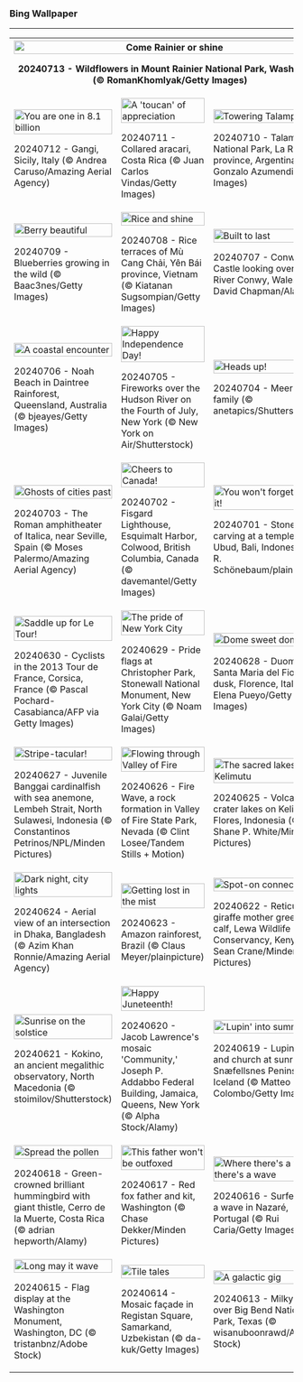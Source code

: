 <h3>
 Bing Wallpaper
</h3>
<hr/>
<table>
<tr>
<th colspan="3">
<img alt="Come Rainier or shine" src="https://www.bing.com/th?id=OHR.RainierWildflowers_EN-US8010104719_UHD.jpg&amp;rf=LaDigue_UHD.jpg&amp;pid=hp&amp;w=3840&amp;h=2160&amp;rs=1&amp;c=4" width="100%"/><p>20240713 - Wildflowers in Mount Rainier National Park, Washington (© RomanKhomlyak/Getty Images)</p></th>
</tr>
<tr>
<td><img alt="You are one in 8.1 billion" src="https://www.bing.com/th?id=OHR.GangiSicily_EN-US5325083744_UHD.jpg&amp;rf=LaDigue_UHD.jpg&amp;pid=hp&amp;w=3840&amp;h=2160&amp;rs=1&amp;c=4" width="100%"/><p>20240712 - Gangi, Sicily, Italy (© Andrea Caruso/Amazing Aerial Agency)</p></td>
<td><img alt="A 'toucan' of appreciation" src="https://www.bing.com/th?id=OHR.CollaredAracari_EN-US4924599176_UHD.jpg&amp;rf=LaDigue_UHD.jpg&amp;pid=hp&amp;w=3840&amp;h=2160&amp;rs=1&amp;c=4" width="100%"/><p>20240711 - Collared aracari, Costa Rica (© Juan Carlos Vindas/Getty Images)</p></td>
<td><img alt="Towering Talampaya" src="https://www.bing.com/th?id=OHR.TalampayaNP_EN-US4761770918_UHD.jpg&amp;rf=LaDigue_UHD.jpg&amp;pid=hp&amp;w=3840&amp;h=2160&amp;rs=1&amp;c=4" width="100%"/><p>20240710 - Talampaya National Park, La Rioja province, Argentina (© Gonzalo Azumendi/Getty Images)</p></td>
</tr>
<tr>
<td><img alt="Berry beautiful" src="https://www.bing.com/th?id=OHR.NorwayBlueberries_EN-US4598733420_UHD.jpg&amp;rf=LaDigue_UHD.jpg&amp;pid=hp&amp;w=3840&amp;h=2160&amp;rs=1&amp;c=4" width="100%"/><p>20240709 - Blueberries growing in the wild (© Baac3nes/Getty Images)</p></td>
<td><img alt="Rice and shine" src="https://www.bing.com/th?id=OHR.YenBaiTerraces_EN-US4542290370_UHD.jpg&amp;rf=LaDigue_UHD.jpg&amp;pid=hp&amp;w=3840&amp;h=2160&amp;rs=1&amp;c=4" width="100%"/><p>20240708 - Rice terraces of Mù Cang Chải, Yên Bái province, Vietnam (© Kiatanan Sugsompian/Getty Images)</p></td>
<td><img alt="Built to last" src="https://www.bing.com/th?id=OHR.ConwyRiver_EN-US4472231451_UHD.jpg&amp;rf=LaDigue_UHD.jpg&amp;pid=hp&amp;w=3840&amp;h=2160&amp;rs=1&amp;c=4" width="100%"/><p>20240707 - Conwy Castle looking over the River Conwy, Wales (© David Chapman/Alamy)</p></td>
</tr>
<tr>
<td><img alt="A coastal encounter" src="https://www.bing.com/th?id=OHR.NoahBeach_EN-US4383778312_UHD.jpg&amp;rf=LaDigue_UHD.jpg&amp;pid=hp&amp;w=3840&amp;h=2160&amp;rs=1&amp;c=4" width="100%"/><p>20240706 - Noah Beach in Daintree Rainforest, Queensland, Australia (© bjeayes/Getty Images)</p></td>
<td><img alt="Happy Independence Day!" src="https://www.bing.com/th?id=OHR.HudsonFireworks_EN-US4304057228_UHD.jpg&amp;rf=LaDigue_UHD.jpg&amp;pid=hp&amp;w=3840&amp;h=2160&amp;rs=1&amp;c=4" width="100%"/><p>20240705 - Fireworks over the Hudson River on the Fourth of July, New York (© New York on Air/Shutterstock)</p></td>
<td><img alt="Heads up!" src="https://www.bing.com/th?id=OHR.MeerkatManor_EN-US4231814766_UHD.jpg&amp;rf=LaDigue_UHD.jpg&amp;pid=hp&amp;w=3840&amp;h=2160&amp;rs=1&amp;c=4" width="100%"/><p>20240704 - Meerkat family (© anetapics/Shutterstock)</p></td>
</tr>
<tr>
<td><img alt="Ghosts of cities past" src="https://www.bing.com/th?id=OHR.ItalicaRuins_EN-US4110786318_UHD.jpg&amp;rf=LaDigue_UHD.jpg&amp;pid=hp&amp;w=3840&amp;h=2160&amp;rs=1&amp;c=4" width="100%"/><p>20240703 - The Roman amphitheater of Italica, near Seville, Spain (© Moses Palermo/Amazing Aerial Agency)</p></td>
<td><img alt="Cheers to Canada!" src="https://www.bing.com/th?id=OHR.FisgardLighthouse_EN-US3880792118_UHD.jpg&amp;rf=LaDigue_UHD.jpg&amp;pid=hp&amp;w=3840&amp;h=2160&amp;rs=1&amp;c=4" width="100%"/><p>20240702 - Fisgard Lighthouse, Esquimalt Harbor, Colwood, British Columbia, Canada (© davemantel/Getty Images)</p></td>
<td><img alt="You won't forget 'Ubud' it!" src="https://www.bing.com/th?id=OHR.UbudBali_EN-US3541248173_UHD.jpg&amp;rf=LaDigue_UHD.jpg&amp;pid=hp&amp;w=3840&amp;h=2160&amp;rs=1&amp;c=4" width="100%"/><p>20240701 - Stone carving at a temple in Ubud, Bali, Indonesia (© R. Schönebaum/plainpicture)</p></td>
</tr>
<tr><td><img alt="Saddle up for Le Tour!" src="https://www.bing.com/th?id=OHR.TourCorsica_EN-US3437831281_UHD.jpg&amp;rf=LaDigue_UHD.jpg&amp;pid=hp&amp;w=3840&amp;h=2160&amp;rs=1&amp;c=4" width="100%"/><p>20240630 - Cyclists in the 2013 Tour de France, Corsica, France (© Pascal Pochard-Casabianca/AFP via Getty Images)</p></td><td><img alt="The pride of New York City" src="https://www.bing.com/th?id=OHR.ChristopherPark_EN-US9362447266_UHD.jpg&amp;rf=LaDigue_UHD.jpg&amp;pid=hp&amp;w=3840&amp;h=2160&amp;rs=1&amp;c=4" width="100%"/><p>20240629 - Pride flags at Christopher Park, Stonewall National Monument, New York City (© Noam Galai/Getty Images)</p></td><td><img alt="Dome sweet dome" src="https://www.bing.com/th?id=OHR.FlorenceDuomo_EN-US1448955167_UHD.jpg&amp;rf=LaDigue_UHD.jpg&amp;pid=hp&amp;w=3840&amp;h=2160&amp;rs=1&amp;c=4" width="100%"/><p>20240628 - Duomo Santa Maria del Fiore at dusk, Florence, Italy (© Elena Pueyo/Getty Images)</p></td></tr><tr><td><img alt="Stripe-tacular!" src="https://www.bing.com/th?id=OHR.CardinalfishAnemone_EN-US1278259894_UHD.jpg&amp;rf=LaDigue_UHD.jpg&amp;pid=hp&amp;w=3840&amp;h=2160&amp;rs=1&amp;c=4" width="100%"/><p>20240627 - Juvenile Banggai cardinalfish with sea anemone, Lembeh Strait, North Sulawesi, Indonesia (© Constantinos Petrinos/NPL/Minden Pictures)</p></td><td><img alt="Flowing through Valley of Fire" src="https://www.bing.com/th?id=OHR.FireWave_EN-US1154414797_UHD.jpg&amp;rf=LaDigue_UHD.jpg&amp;pid=hp&amp;w=3840&amp;h=2160&amp;rs=1&amp;c=4" width="100%"/><p>20240626 - Fire Wave, a rock formation in Valley of Fire State Park, Nevada (© Clint Losee/Tandem Stills + Motion)</p></td><td><img alt="The sacred lakes of Kelimutu" src="https://www.bing.com/th?id=OHR.FloresIsland_EN-US1042279828_UHD.jpg&amp;rf=LaDigue_UHD.jpg&amp;pid=hp&amp;w=3840&amp;h=2160&amp;rs=1&amp;c=4" width="100%"/><p>20240625 - Volcanic crater lakes on Kelimutu, Flores, Indonesia (© Shane P. White/Minden Pictures)</p></td></tr><tr><td><img alt="Dark night, city lights" src="https://www.bing.com/th?id=OHR.DhakaBangladesh_EN-US0835586345_UHD.jpg&amp;rf=LaDigue_UHD.jpg&amp;pid=hp&amp;w=3840&amp;h=2160&amp;rs=1&amp;c=4" width="100%"/><p>20240624 - Aerial view of an intersection in Dhaka, Bangladesh (© Azim Khan Ronnie/Amazing Aerial Agency)</p></td><td><img alt="Getting lost in the mist" src="https://www.bing.com/th?id=OHR.BrazilRainforest_EN-US0704211658_UHD.jpg&amp;rf=LaDigue_UHD.jpg&amp;pid=hp&amp;w=3840&amp;h=2160&amp;rs=1&amp;c=4" width="100%"/><p>20240623 - Amazon rainforest, Brazil (© Claus Meyer/plainpicture)</p></td><td><img alt="Spot-on connection" src="https://www.bing.com/th?id=OHR.LewaGiraffe_EN-US0571205457_UHD.jpg&amp;rf=LaDigue_UHD.jpg&amp;pid=hp&amp;w=3840&amp;h=2160&amp;rs=1&amp;c=4" width="100%"/><p>20240622 - Reticulated giraffe mother greeting calf, Lewa Wildlife Conservancy, Kenya (© Sean Crane/Minden Pictures)</p></td></tr><tr><td><img alt="Sunrise on the solstice" src="https://www.bing.com/th?id=OHR.KokinoMacedonia_EN-US0466604378_UHD.jpg&amp;rf=LaDigue_UHD.jpg&amp;pid=hp&amp;w=3840&amp;h=2160&amp;rs=1&amp;c=4" width="100%"/><p>20240621 - Kokino, an ancient megalithic observatory, North Macedonia (© stoimilov/Shutterstock)</p></td><td><img alt="Happy Juneteenth!" src="https://www.bing.com/th?id=OHR.LawrenceMosaic_EN-US0314379909_UHD.jpg&amp;rf=LaDigue_UHD.jpg&amp;pid=hp&amp;w=3840&amp;h=2160&amp;rs=1&amp;c=4" width="100%"/><p>20240620 - Jacob Lawrence's mosaic 'Community,' Joseph P. Addabbo Federal Building, Jamaica, Queens, New York (© Alpha Stock/Alamy)</p></td><td><img alt="'Lupin' into summer" src="https://www.bing.com/th?id=OHR.LupinIceland_EN-US0093427185_UHD.jpg&amp;rf=LaDigue_UHD.jpg&amp;pid=hp&amp;w=3840&amp;h=2160&amp;rs=1&amp;c=4" width="100%"/><p>20240619 - Lupine fields and church at sunrise, Snæfellsnes Peninsula, Iceland (© Matteo Colombo/Getty Images)</p></td></tr><tr><td><img alt="Spread the pollen" src="https://www.bing.com/th?id=OHR.HummingThistle_EN-US9897642087_UHD.jpg&amp;rf=LaDigue_UHD.jpg&amp;pid=hp&amp;w=3840&amp;h=2160&amp;rs=1&amp;c=4" width="100%"/><p>20240618 - Green-crowned brilliant hummingbird with giant thistle, Cerro de la Muerte, Costa Rica (© adrian hepworth/Alamy)</p></td><td><img alt="This father won't be outfoxed" src="https://www.bing.com/th?id=OHR.RedFoxDad_EN-US9773161483_UHD.jpg&amp;rf=LaDigue_UHD.jpg&amp;pid=hp&amp;w=3840&amp;h=2160&amp;rs=1&amp;c=4" width="100%"/><p>20240617 - Red fox father and kit, Washington (© Chase Dekker/Minden Pictures)</p></td><td><img alt="Where there's a will, there's a wave" src="https://www.bing.com/th?id=OHR.NazareWave_EN-US9510827848_UHD.jpg&amp;rf=LaDigue_UHD.jpg&amp;pid=hp&amp;w=3840&amp;h=2160&amp;rs=1&amp;c=4" width="100%"/><p>20240616 - Surfer riding a wave in Nazaré, Portugal (© Rui Caria/Getty Images)</p></td></tr><tr><td><img alt="Long may it wave" src="https://www.bing.com/th?id=OHR.FlagsDC_EN-US9363778856_UHD.jpg&amp;rf=LaDigue_UHD.jpg&amp;pid=hp&amp;w=3840&amp;h=2160&amp;rs=1&amp;c=4" width="100%"/><p>20240615 - Flag display at the Washington Monument, Washington, DC  (© tristanbnz/Adobe Stock)</p></td><td><img alt="Tile tales" src="https://www.bing.com/th?id=OHR.RegistanUzbekistan_EN-US7287760362_UHD.jpg&amp;rf=LaDigue_UHD.jpg&amp;pid=hp&amp;w=3840&amp;h=2160&amp;rs=1&amp;c=4" width="100%"/><p>20240614 - Mosaic façade in Registan Square, Samarkand, Uzbekistan (© da-kuk/Getty Images)</p></td><td><img alt="A galactic gig" src="https://www.bing.com/th?id=OHR.BigBendMilkyWay_EN-US7213876995_UHD.jpg&amp;rf=LaDigue_UHD.jpg&amp;pid=hp&amp;w=3840&amp;h=2160&amp;rs=1&amp;c=4" width="100%"/><p>20240613 - Milky Way over Big Bend National Park, Texas (© wisanuboonrawd/Adobe Stock)</p></td></tr></table>
